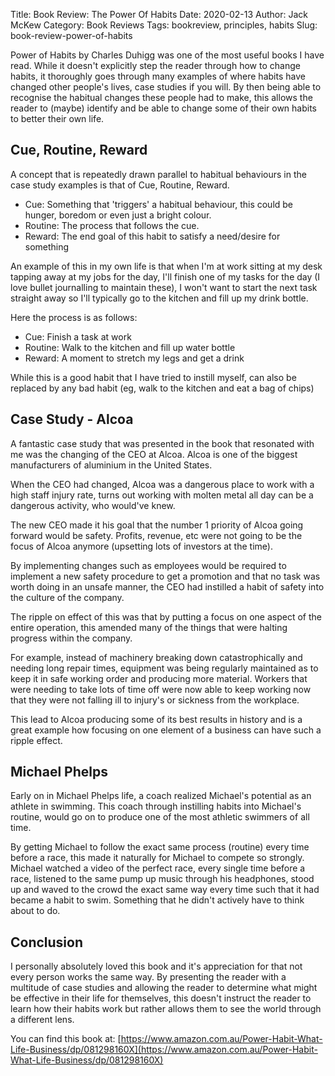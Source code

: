 Title: Book Review: The Power Of Habits
Date: 2020-02-13
Author: Jack McKew
Category: Book Reviews
Tags: bookreview, principles, habits
Slug: book-review-power-of-habits

Power of Habits by Charles Duhigg was one of the most useful books I have read. While it doesn't explicitly step the reader through how to change habits, it thoroughly goes through many examples of where habits have changed other people's lives, case studies if you will. By then being able to recognise the habitual changes these people had to make, this allows the reader to (maybe) identify and be able to change some of their own habits to better their own life.

## Cue, Routine, Reward

A concept that is repeatedly drawn parallel to habitual behaviours in the case study examples is that of Cue, Routine, Reward.

- Cue: Something that 'triggers' a habitual behaviour, this could be hunger, boredom or even just a bright colour.
- Routine: The process that follows the cue.
- Reward: The end goal of this habit to satisfy a need/desire for something

An example of this in my own life is that when I'm at work sitting at my desk tapping away at my jobs for the day, I'll finish one of my tasks for the day (I love bullet journalling to maintain these), I won't want to start the next task straight away so I'll typically go to the kitchen and fill up my drink bottle.

Here the process is as follows:
- Cue: Finish a task at work
- Routine: Walk to the kitchen and fill up water bottle
- Reward: A moment to stretch my legs and get a drink

While this is a good habit that I have tried to instill myself, can also be replaced by any bad habit (eg, walk to the kitchen and eat a bag of chips)

## Case Study - Alcoa

A fantastic case study that was presented in the book that resonated with me was the changing of the CEO at Alcoa. Alcoa is one of the biggest manufacturers of aluminium in the United States. 

When the CEO had changed, Alcoa was a dangerous place to work with a high staff injury rate, turns out working with molten metal all day can be a dangerous activity, who would've knew.

The new CEO made it his goal that the number 1 priority of Alcoa going forward would be safety. Profits, revenue, etc were not going to be the focus of Alcoa anymore (upsetting lots of investors at the time).

By implementing changes such as employees would be required to implement a new safety procedure to get a promotion and that no task was worth doing in an unsafe manner, the CEO had instilled a habit of safety into the culture of the company.

The ripple on effect of this was that by putting a focus on one aspect of the entire operation, this amended many of the things that were halting progress within the company.

For example, instead of machinery breaking down catastrophically and needing long repair times, equipment was being regularly maintained as to keep it in safe working order and producing more material. Workers that were needing to take lots of time off were now able to keep working now that they were not falling ill to injury's or sickness from the workplace.

This lead to Alcoa producing some of its best results in history and is a great example how focusing on one element of a business can have such a ripple effect.

## Michael Phelps

Early on in Michael Phelps life, a coach realized Michael's potential as an athlete in swimming. This coach through instilling habits into Michael's routine, would go on to produce one of the most athletic swimmers of all time.

By getting Michael to follow the exact same process (routine) every time before a race, this made it naturally for Michael to compete so strongly. Michael watched a video of the perfect race, every single time before a race, listened to the same pump up music through his headphones, stood up and waved to the crowd the exact same way every time such that it had became a habit to swim. Something that he didn't actively have to think about to do.

## Conclusion

I personally absolutely loved this book and it's appreciation for that not every person works the same way. By presenting the reader with a multitude of case studies and allowing the reader to determine what might be effective in their life for themselves, this doesn't instruct the reader to learn how their habits work but rather allows them to see the world through a different lens.

You can find this book at: [https://www.amazon.com.au/Power-Habit-What-Life-Business/dp/081298160X](https://www.amazon.com.au/Power-Habit-What-Life-Business/dp/081298160X)
